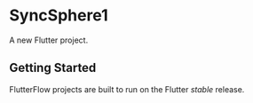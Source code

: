 # SyncSphere1

A new Flutter project.

## Getting Started

FlutterFlow projects are built to run on the Flutter _stable_ release.
